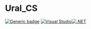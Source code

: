# Ural_CS
[![Generic badge](https://img.shields.io/badge/<Code>-<C#>-<purple>.svg)](https://shields.io/)
[![Visual Studio](https://img.shields.io/badge/--6C33AF?logo=visual%20studio)](https://visualstudio.microsoft.com/)[![.NET](https://img.shields.io/badge/--512BD4?logo=.net&logoColor=ffffff)](https://dotnet.microsoft.com/)

